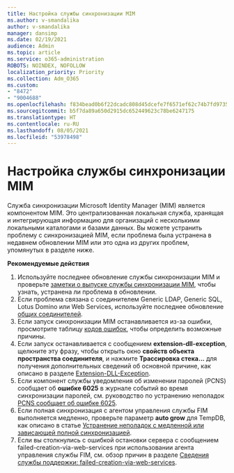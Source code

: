 ```yaml
---
title: Настройка службы синхронизации MIM
ms.author: v-smandalika
author: v-smandalika
manager: dansimp
ms.date: 02/19/2021
audience: Admin
ms.topic: article
ms.service: o365-administration
ROBOTS: NOINDEX, NOFOLLOW
localization_priority: Priority
ms.collection: Adm_O365
ms.custom:
- "8472"
- "9004688"
ms.openlocfilehash: f834bead0b6f22dcadc808d45dcefe7f6571ef62c74b7fd97355157ca49542af
ms.sourcegitcommit: b5f7da89a650d2915dc652449623c78be6247175
ms.translationtype: HT
ms.contentlocale: ru-RU
ms.lasthandoff: 08/05/2021
ms.locfileid: "53978498"
---
```

# <a name="configure-mim-sync-service"></a>Настройка службы синхронизации MIM

Служба синхронизации Microsoft Identity Manager (MIM) является компонентом MIM. Это централизованная локальная служба, хранящая и интегрирующая информацию для организаций с несколькими локальными каталогами и базами данных. Вы можете устранить проблему с синхронизацией MIM, если проблема была устранена в недавнем обновлении MIM или это одна из других проблем, упомянутых в разделе ниже.

**Рекомендуемые действия**

1. Используйте последнее обновление службы синхронизации MIM и проверьте [заметки о выпуске службы синхронизации MIM](https://docs.microsoft.com/microsoft-identity-manager/reference/version-history), чтобы узнать, устранена ли проблема в обновлении.
2. Если проблема связана с соединителем Generic LDAP, Generic SQL, Lotus Domino или Web Services, используйте последнее обновление [общих соединителей](https://docs.microsoft.com/microsoft-identity-manager/reference/microsoft-identity-manager-2016-connector-version-history).
3. Если запуск синхронизации MIM останавливается из-за ошибки, просмотрите таблицу [кодов ошибок](https://docs.microsoft.com/microsoft-identity-manager/reference/maerrorcodes), чтобы определить возможные причины.
4. Если запуск останавливается с сообщением **extension-dll-exception**, щелкните эту фразу, чтобы открыть окно **свойств объекта пространства соединителя**, и нажмите **Трассировка стека...** для получения дополнительных сведений об основной причине, как описано в разделе [Extension-DLL-Exception](https://social.technet.microsoft.com/wiki/contents/articles/7515.fim-troubleshooting-extension-dll-exception.aspx).
5. Если компонент службы уведомления об изменении паролей (PCNS) сообщает об **ошибке 6025** в журнале событий во время синхронизации паролей, см. руководство по устранению неполадок [PCNS сообщает об ошибке 6025](https://social.technet.microsoft.com/wiki/contents/articles/4159.pcns-troubleshooting-event-id-6025.aspx).
6. Если полная синхронизация с агентом управления службы FIM выполняется медленно, проверьте параметр **auto grow** для TempDB, как описано в статье [Устранение неполадок с медленной или зависающей полной синхронизацией](https://social.technet.microsoft.com/wiki/contents/articles/14713.troubleshooting-fim-performance-slow-or-hanging-full-synchronization.aspx).
7. Если вы столкнулись с ошибкой остановки сервера с сообщением failed-creation-via-web-services при использовании агента управления службы FIM, см. обзор причин в разделе [Сведения службы поддержки: failed-creation-via-web-services](https://docs.microsoft.com/archive/blogs/iamsupport/support-info-fimma-failed-creation-via-web-services).


